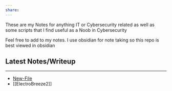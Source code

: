 ```yaml
---
share:
---
```



These are my Notes for anything IT or Cybersecurity related as well as some scripts that I find useful as a Noob in Cybersecurity

Feel free to add to my notes. I use obsidian for note taking so this repo is best viewed in obsidian

## Latest Notes/Writeup
---
 - [New-File](./NewFile/New-File.md)
 - [[ElectroBreeze2]]